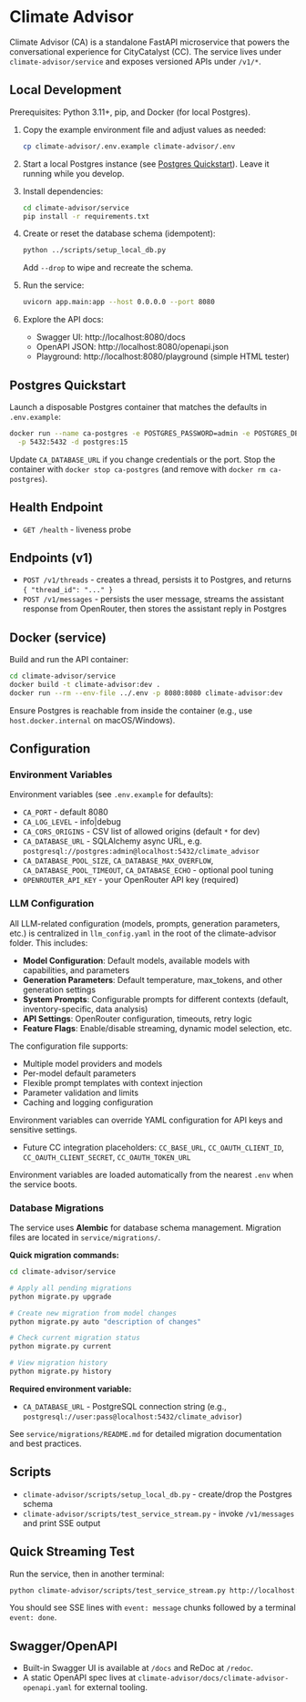 # Climate Advisor

Climate Advisor (CA) is a standalone FastAPI microservice that powers the conversational experience for CityCatalyst (CC). The service lives under `climate-advisor/service` and exposes versioned APIs under `/v1/*`.

## Local Development

Prerequisites: Python 3.11+, pip, and Docker (for local Postgres).

1. Copy the example environment file and adjust values as needed:
   ```bash
   cp climate-advisor/.env.example climate-advisor/.env
   ```

2. Start a local Postgres instance (see [Postgres Quickstart](#postgres-quickstart)). Leave it running while you develop.

3. Install dependencies:
   ```bash
   cd climate-advisor/service
   pip install -r requirements.txt
   ```

4. Create or reset the database schema (idempotent):
   ```bash
   python ../scripts/setup_local_db.py
   ```
   Add `--drop` to wipe and recreate the schema.

5. Run the service:
   ```bash
   uvicorn app.main:app --host 0.0.0.0 --port 8080
   ```

6. Explore the API docs:
   - Swagger UI: http://localhost:8080/docs
   - OpenAPI JSON: http://localhost:8080/openapi.json
   - Playground: http://localhost:8080/playground (simple HTML tester)

## Postgres Quickstart

Launch a disposable Postgres container that matches the defaults in `.env.example`:

```bash
docker run --name ca-postgres -e POSTGRES_PASSWORD=admin -e POSTGRES_DB=climate_advisor \
  -p 5432:5432 -d postgres:15
```

Update `CA_DATABASE_URL` if you change credentials or the port. Stop the container with `docker stop ca-postgres` (and remove with `docker rm ca-postgres`).

## Health Endpoint

- `GET /health` - liveness probe

## Endpoints (v1)

- `POST /v1/threads` - creates a thread, persists it to Postgres, and returns `{ "thread_id": "..." }`
- `POST /v1/messages` - persists the user message, streams the assistant response from OpenRouter, then stores the assistant reply in Postgres

## Docker (service)

Build and run the API container:

```bash
cd climate-advisor/service
docker build -t climate-advisor:dev .
docker run --rm --env-file ../.env -p 8080:8080 climate-advisor:dev
```

Ensure Postgres is reachable from inside the container (e.g., use `host.docker.internal` on macOS/Windows).

## Configuration

### Environment Variables

Environment variables (see `.env.example` for defaults):

- `CA_PORT` - default 8080
- `CA_LOG_LEVEL` - info|debug
- `CA_CORS_ORIGINS` - CSV list of allowed origins (default `*` for dev)
- `CA_DATABASE_URL` - SQLAlchemy async URL, e.g. `postgresql://postgres:admin@localhost:5432/climate_advisor`
- `CA_DATABASE_POOL_SIZE`, `CA_DATABASE_MAX_OVERFLOW`, `CA_DATABASE_POOL_TIMEOUT`, `CA_DATABASE_ECHO` - optional pool tuning
- `OPENROUTER_API_KEY` - your OpenRouter API key (required)

### LLM Configuration

All LLM-related configuration (models, prompts, generation parameters, etc.) is centralized in `llm_config.yaml` in the root of the climate-advisor folder. This includes:

- **Model Configuration**: Default models, available models with capabilities, and parameters
- **Generation Parameters**: Default temperature, max_tokens, and other generation settings
- **System Prompts**: Configurable prompts for different contexts (default, inventory-specific, data analysis)
- **API Settings**: OpenRouter configuration, timeouts, retry logic
- **Feature Flags**: Enable/disable streaming, dynamic model selection, etc.

The configuration file supports:
- Multiple model providers and models
- Per-model default parameters
- Flexible prompt templates with context injection
- Parameter validation and limits
- Caching and logging configuration

Environment variables can override YAML configuration for API keys and sensitive settings.
- Future CC integration placeholders: `CC_BASE_URL`, `CC_OAUTH_CLIENT_ID`, `CC_OAUTH_CLIENT_SECRET`, `CC_OAUTH_TOKEN_URL`

Environment variables are loaded automatically from the nearest `.env` when the service boots.

### Database Migrations

The service uses **Alembic** for database schema management. Migration files are located in `service/migrations/`.

**Quick migration commands:**
```bash
cd climate-advisor/service

# Apply all pending migrations
python migrate.py upgrade

# Create new migration from model changes  
python migrate.py auto "description of changes"

# Check current migration status
python migrate.py current

# View migration history
python migrate.py history
```

**Required environment variable:**
- `CA_DATABASE_URL` - PostgreSQL connection string (e.g., `postgresql://user:pass@localhost:5432/climate_advisor`)

See `service/migrations/README.md` for detailed migration documentation and best practices.

## Scripts

- `climate-advisor/scripts/setup_local_db.py` - create/drop the Postgres schema
- `climate-advisor/scripts/test_service_stream.py` - invoke `/v1/messages` and print SSE output

## Quick Streaming Test

Run the service, then in another terminal:

```bash
python climate-advisor/scripts/test_service_stream.py http://localhost:8080
```

You should see SSE lines with `event: message` chunks followed by a terminal `event: done`.

## Swagger/OpenAPI

- Built-in Swagger UI is available at `/docs` and ReDoc at `/redoc`.
- A static OpenAPI spec lives at `climate-advisor/docs/climate-advisor-openapi.yaml` for external tooling.


